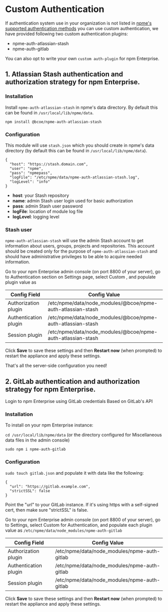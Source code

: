 # Custom Authentication

If authentication system use in your organization is not listed in [npme's supported authentication methods](/up-and-running/auth/#authentication) you can use custom authentication, we have provided following two custom authentication plugins:
 * npme-auth-atlassian-stash
 * npme-auth-gitlab

You can also opt to write your own `custom auth-plugin` for npm Enterprise.

## 1. Atlassian Stash authentication and authorization strategy for npm Enterprise.

### Installation

Install `npme-auth-atlassian-stash` in npme's data directory. By default this can be found in `/usr/local/lib/npme/data`.

```
npm install @bcoe/npme-auth-atlassian-stash
```

### Configuration

This module will use `stash.json` which you should create in npme's data directory (by default this can be found in `/usr/local/lib/npme/data`).
```
{
  "host": "https://stash.domain.com",
  "user": "npme",
  "pass": "npmepass",
  "logFile": "/etc/npme/data/npme-auth-atlassian-stash.log",
  "logLevel": "info"
}
```

* **host**: your Stash repository
* **name**: admin Stash user login used for basic authorization
* **pass**: admin Stash user password
* **logFile**: location of module log file
* **logLevel**: logging level

### Stash user

`npme-auth-atlassian-stash` will use the admin Stash account to get information about users, groups, projects and repositories. This account should be created only for the purpose of `npme-auth-atlassian-stash` and should have administrative privileges to be able to acquire needed information.

Go to your npm Enterprise admin console (on port 8800 of your server), go to Authentication section on Settings page, select Custom , and populate plugin value as


|Config Field           |Config Value|
|-----------------------|------------|
|Authorization plugin  | /etc/npme/data/node_modules/@bcoe/npme-auth-atlassian-stash  |
|Authentication plugin | /etc/npme/data/node_modules/@bcoe/npme-auth-atlassian-stash  |
|Session plugin        | /etc/npme/data/node_modules/@bcoe/npme-auth-atlassian-stash  |

Click **Save** to save these settings and then **Restart now** (when prompted) to restart the appliance and apply these settings.

That's all the server-side configuration you need!

## 2. GitLab authentication and authorization strategy for npm Enterprise.

Login to npm Enterprise using GitLab credentials
Based on GitLab's API

### Installation

To install on your npm Enterprise instance:

`cd /usr/local/lib/npme/data` (or the directory configured for Miscellaneous data files in the admin console)

```
sudo npm i npme-auth-gitlab
```

### Configuration

`sudo touch gitlab.json` and populate it with data like the following:

```
{
  "url": "https://gitlab.example.com",
  "strictSSL": false
}
```

Point the "url" to your GitLab instance. If it's using https with a self-signed cert, then make sure "strictSSL" is false.

Go to your npm Enterprise admin console (on port 8800 of your server), go to Settings, select Custom for Authentication, and populate each plugin value as `/etc/npme/data/node_modules/npme-auth-gitlab`


|Config Field           |Config Value|
|-----------------------|------------|
|Authorization plugin  | /etc/npme/data/node_modules/npme-auth-gitlab  |
|Authentication plugin | /etc/npme/data/node_modules/npme-auth-gitlab  |
|Session plugin        | /etc/npme/data/node_modules/npme-auth-gitlab  |

Click **Save** to save these settings and then **Restart now** (when prompted) to restart the appliance and apply these settings.
